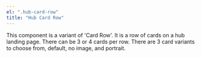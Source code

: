 ```yaml
---
el: ".hub-card-row"
title: "Hub Card Row"
---
```

This component is a variant of 'Card Row'. It is a row of cards on a hub landing page. There can be 3 or 4 cards per row. There are 3 card variants to choose from, default, no image, and portrait.
